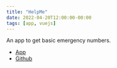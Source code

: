 ```yaml
---
title: "HelpMe"
date: 2022-04-20T12:00:00-00:00
tags: [app, vuejs]
---
```


An app to get basic emergency numbers.

- <a href="https://helpmemh.netlify.app/" target="_blank" rel="noopener">App</a>
- <a href="https://github.com/mariehmai/helpme" target="_blank" rel="noopener">Github</a>
